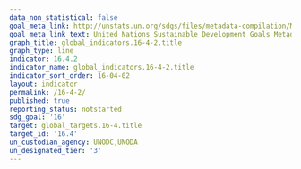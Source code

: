 ```yaml
---
data_non_statistical: false
goal_meta_link: http://unstats.un.org/sdgs/files/metadata-compilation/Metadata-Goal-16.pdf
goal_meta_link_text: United Nations Sustainable Development Goals Metadata (pdf 1361kB)
graph_title: global_indicators.16-4-2.title
graph_type: line
indicator: 16.4.2
indicator_name: global_indicators.16-4-2.title
indicator_sort_order: 16-04-02
layout: indicator
permalink: /16-4-2/
published: true
reporting_status: notstarted
sdg_goal: '16'
target: global_targets.16-4.title
target_id: '16.4'
un_custodian_agency: UNODC,UNODA
un_designated_tier: '3'
---
```

